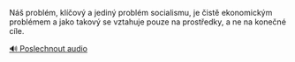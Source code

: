 
Náš problém, klíčový a jediný problém socialismu, je čistě ekonomickým problémem a jako takový se vztahuje pouze na prostředky, a ne na konečné cíle.

[🔊 Poslechnout audio](/data/7-paragraphs/audio/chapter_140/para_015-N-problm-klov-a-jedin-problm-socialismu.mp3)
